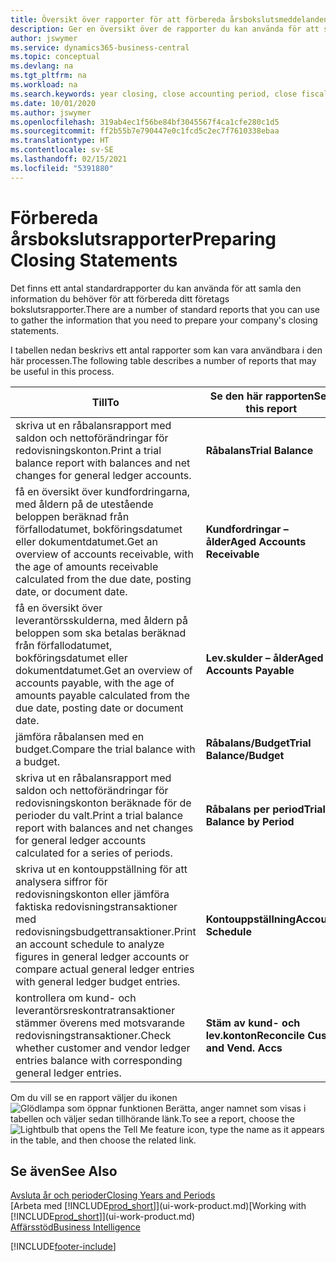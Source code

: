 ```yaml
---
title: Översikt över rapporter för att förbereda årsbokslutsmeddelanden | Microsoft Docs
description: Ger en översikt över de rapporter du kan använda för att samla den information du behöver för att förbereda ditt företags bokslutsrapporte när du avslutar ett räkenskapsår.
author: jswymer
ms.service: dynamics365-business-central
ms.topic: conceptual
ms.devlang: na
ms.tgt_pltfrm: na
ms.workload: na
ms.search.keywords: year closing, close accounting period, close fiscal year, aging, creditor payments, vendor payments, assets, liabilities, equity, analysis, reporting, financial report, business intelligence, BI, Power Bi, KPI
ms.date: 10/01/2020
ms.author: jswymer
ms.openlocfilehash: 319ab4ec1f56be84bf3045567f4ca1cfe280c1d5
ms.sourcegitcommit: ff2b55b7e790447e0c1fcd5c2ec7f7610338ebaa
ms.translationtype: HT
ms.contentlocale: sv-SE
ms.lasthandoff: 02/15/2021
ms.locfileid: "5391880"
---
```

# <a name="preparing-closing-statements"></a><span data-ttu-id="ca4d7-103">Förbereda årsbokslutsrapporter</span><span class="sxs-lookup"><span data-stu-id="ca4d7-103">Preparing Closing Statements</span></span>
<span data-ttu-id="ca4d7-104">Det finns ett antal standardrapporter du kan använda för att samla den information du behöver för att förbereda ditt företags bokslutsrapporter.</span><span class="sxs-lookup"><span data-stu-id="ca4d7-104">There are a number of standard reports that you can use to gather the information that you need to prepare your company's closing statements.</span></span>

<span data-ttu-id="ca4d7-105">I tabellen nedan beskrivs ett antal rapporter som kan vara användbara i den här processen.</span><span class="sxs-lookup"><span data-stu-id="ca4d7-105">The following table describes a number of reports that may be useful in this process.</span></span>  

| <span data-ttu-id="ca4d7-106">Till</span><span class="sxs-lookup"><span data-stu-id="ca4d7-106">To</span></span> | <span data-ttu-id="ca4d7-107">Se den här rapporten</span><span class="sxs-lookup"><span data-stu-id="ca4d7-107">See this report</span></span> |
| --- | --- |
| <span data-ttu-id="ca4d7-108">skriva ut en råbalansrapport med saldon och nettoförändringar för redovisningskonton.</span><span class="sxs-lookup"><span data-stu-id="ca4d7-108">Print a trial balance report with balances and net changes for general ledger accounts.</span></span> |<span data-ttu-id="ca4d7-109">**Råbalans**</span><span class="sxs-lookup"><span data-stu-id="ca4d7-109">**Trial Balance**</span></span> |
| <span data-ttu-id="ca4d7-110">få en översikt över kundfordringarna, med åldern på de utestående beloppen beräknad från förfallodatumet, bokföringsdatumet eller dokumentdatumet.</span><span class="sxs-lookup"><span data-stu-id="ca4d7-110">Get an overview of accounts receivable, with the age of amounts receivable calculated from the due date, posting date, or document date.</span></span> |<span data-ttu-id="ca4d7-111">**Kundfordringar – ålder**</span><span class="sxs-lookup"><span data-stu-id="ca4d7-111">**Aged Accounts Receivable**</span></span> |
| <span data-ttu-id="ca4d7-112">få en översikt över leverantörsskulderna, med åldern på beloppen som ska betalas beräknad från förfallodatumet, bokföringsdatumet eller dokumentdatumet.</span><span class="sxs-lookup"><span data-stu-id="ca4d7-112">Get an overview of accounts payable, with the age of amounts payable calculated from the due date, posting date or document date.</span></span> |<span data-ttu-id="ca4d7-113">**Lev.skulder – ålder**</span><span class="sxs-lookup"><span data-stu-id="ca4d7-113">**Aged Accounts Payable**</span></span> |
| <span data-ttu-id="ca4d7-114">jämföra råbalansen med en budget.</span><span class="sxs-lookup"><span data-stu-id="ca4d7-114">Compare the trial balance with a budget.</span></span> |<span data-ttu-id="ca4d7-115">**Råbalans/Budget**</span><span class="sxs-lookup"><span data-stu-id="ca4d7-115">**Trial Balance/Budget**</span></span> |
| <span data-ttu-id="ca4d7-116">skriva ut en råbalansrapport med saldon och nettoförändringar för redovisningskonton beräknade för de perioder du valt.</span><span class="sxs-lookup"><span data-stu-id="ca4d7-116">Print a trial balance report with balances and net changes for general ledger accounts calculated for a series of periods.</span></span> |<span data-ttu-id="ca4d7-117">**Råbalans per period**</span><span class="sxs-lookup"><span data-stu-id="ca4d7-117">**Trial Balance by Period**</span></span> |
| <span data-ttu-id="ca4d7-118">skriva ut en kontouppställning för att analysera siffror för redovisningskonton eller jämföra faktiska redovisningstransaktioner med redovisningsbudgettransaktioner.</span><span class="sxs-lookup"><span data-stu-id="ca4d7-118">Print an account schedule to analyze figures in general ledger accounts or compare actual general ledger entries with general ledger budget entries.</span></span> |<span data-ttu-id="ca4d7-119">**Kontouppställning**</span><span class="sxs-lookup"><span data-stu-id="ca4d7-119">**Account Schedule**</span></span> |
| <span data-ttu-id="ca4d7-120">kontrollera om kund- och leverantörsreskontratransaktioner stämmer överens med motsvarande redovisningstransaktioner.</span><span class="sxs-lookup"><span data-stu-id="ca4d7-120">Check whether customer and vendor ledger entries balance with corresponding general ledger entries.</span></span> |<span data-ttu-id="ca4d7-121">**Stäm av kund- och lev.konton**</span><span class="sxs-lookup"><span data-stu-id="ca4d7-121">**Reconcile Cust. and Vend. Accs**</span></span> |

<span data-ttu-id="ca4d7-122">Om du vill se en rapport väljer du ikonen ![Glödlampa som öppnar funktionen Berätta](media/ui-search/search_small.png "Berätta vad du vill göra"), anger namnet som visas i tabellen och väljer sedan tillhörande länk.</span><span class="sxs-lookup"><span data-stu-id="ca4d7-122">To see a report, choose the ![Lightbulb that opens the Tell Me feature](media/ui-search/search_small.png "Tell me what you want to do") icon, type the name as it appears in the table, and then choose the related link.</span></span>

## <a name="see-also"></a><span data-ttu-id="ca4d7-123">Se även</span><span class="sxs-lookup"><span data-stu-id="ca4d7-123">See Also</span></span>
[<span data-ttu-id="ca4d7-124">Avsluta år och perioder</span><span class="sxs-lookup"><span data-stu-id="ca4d7-124">Closing Years and Periods</span></span>](year-close-years-periods.md)  
<span data-ttu-id="ca4d7-125">[Arbeta med [!INCLUDE[prod_short](includes/prod_short.md)]](ui-work-product.md)</span><span class="sxs-lookup"><span data-stu-id="ca4d7-125">[Working with [!INCLUDE[prod_short](includes/prod_short.md)]](ui-work-product.md)</span></span>  
[<span data-ttu-id="ca4d7-126">Affärsstöd</span><span class="sxs-lookup"><span data-stu-id="ca4d7-126">Business Intelligence</span></span>](bi.md)


[!INCLUDE[footer-include](includes/footer-banner.md)]
